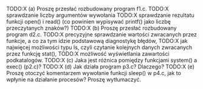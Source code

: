 
TODO:X (a) Proszę przesłać rozbudowany program f1.c.
TODO:X sprawdzanie liczby argumentów wywołania
TODO:X sprawdzanie rezultatu funkcji open() i read() (co powinien wypisywać printf() jako liczbę przeczytanych znaków?)
TODO:X (b) Proszę przesłać rozbudowany program d2.c.
TODO:X precyzyjne sprawdzanie wartości zwracanych przez funkcje, a co za tym idzie podstawową diagnostykę błędów,
TODO:X jak najwięcej możliwości typu ls, czyli czytanie kolejnych danych zwracanych przez funkcję stat(),
TODO:X  możliwość wyświetlania zawartości podkatalogów.
TODO:X (c) Jaka jest różnica pomiędzy funkcjami system() a exec() (p2.c)?
TODO:X (d) Jak działa program p3.c? Dlaczego?
TODO:X (e) Proszę otoczyć komentarzem wywołanie funkcji sleep() w p4.c, jak to wpłynie na działanie procesów? Proszę wytłumaczyć.
